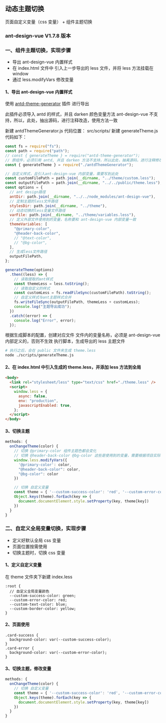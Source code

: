 ## 动态主题切换

页面自定义变量（css 变量） + 组件主题切换

### ant-design-vue V1.7.8 版本

### 一、组件主题切换，实现步骤

- 导出 ant-design-vue 内置样式
- 在 index.html 文件中 引入上一步导出的 less 文件，并将 less 方法挂载在 window
- 通过 less.modifyVars 修改变量

#### 1、导出 ant-design-vue 内置样式

使用 [antd-theme-generator](https://github.com/mzohaibqc/antd-theme-generator#readme) 插件 进行导出

此插件必须导入 antd 的样式，并且 darken 颜色变量方法 ant-design-vue 不支持，所以，此处，抽出源码，进行注释改造，使用方法一致

新建 antdThemeGenerator.js 代码位置： src/scripts/
新建 generateTheme.js 代码如下：

```js
const fs = require("fs");
const path = require("path");
// const { generateTheme } = require("antd-theme-generator");
// 原组件，必须引用 antd, 并且 darken 方法不支持，所以此处，抽离源码，进行注释修改
const { generateTheme } = require("./antdThemeGenerator");

// 自定义样式，且引入ant-design-vue 内部变量，需要写到此处
const customFilePath = path.join(__dirname, "../theme/custom.less");
const outputFilePath = path.join(__dirname, "../../public/theme.less");
const options = {
  // ant design路径
  antDir: path.join(__dirname, "../../node_modules/ant-design-vue"),
  // 定制主题的less文件路径
  stylesDir: path.join(__dirname, "../theme"),
  // 动态切换的less变量文件路径
  varFile: path.join(__dirname, "../theme/variables.less"),
  // 定义外部文件使用到的变量，名称要和 ant-design-vue 内部变量一致
  themeVariables: [
    "@primary-color",
    "@header-back-color",
    // "@text-color",
    // "@bg-color",
  ],
  // 生成less文件路径
  outputFilePath,
};

generateTheme(options)
  .then((less) => {
    // 读取提取的ant样式
    const themeLess = less.toString();
    // 读取自定义的样式
    const customLess = fs.readFileSync(customFilePath).toString();
    // 自定义样式与ant主题样式合并
    fs.writeFileSync(outputFilePath, themeLess + customLess);
    console.log("主题导出成功");
  })
  .catch((error) => {
    console.log("Error", error);
  });
```

根据生成脚本的配置，创建对应文件
文件内的变量名称，必须是 ant-design-vue 内部定义的，否则不生效
执行脚本，生成导出的 less 主题文件

```sh
# 执行之后，会在 public 文件夹生成 theme.less
node ./scripts/generateTheme.js
```

#### 2、在 index.html 中引入生成的 theme.less，并添加 less 方法到全局

```html
<body>
  <link rel="stylesheet/less" type="text/css" href="./theme.less" />
  <script>
    window.less = {
      async: false,
      env: "production",
      javascriptEnabled: true,
    };
  </script>
</body>
```

#### 3、切换主题

```js
methods: {
  onChangeTheme(color) {
    // 切换 @primary-color 组件主题色都会变化
    // 切换 @header-back-color @bg-color 这些是使用到的变量，需要根据项目实际情况，可进行对应修改处理
    window.less.modifyVars({
      '@primary-color': color,
      "@header-back-color": color,
      "@bg-color": color
    })

    // 切换 自定义变量
    const theme = { '--custom-success-color': 'red', '--custom-error-color': 'green', '--custom-text-color': 'pink', '--custom-border-color': 'red' }
    Object.keys(theme).forEach(key => {
      document.documentElement.style.setProperty(key, theme[key])
    })
  }
}
```

### 二、自定义全局变量切换，实现步骤

- 定义好默认全局 css 变量
- 页面位置按需使用
- 切换主题时，切换 css 变量

#### 1、定义自定义变量

在 theme 文件夹下新建 index.less

```less
:root {
  // 自定义全局变量颜色
  --custom-success-color: green;
  --custom-error-color: red;
  --custom-text-color: blue;
  --custom-border-color: yellow;
}
```

#### 2、页面使用

```less
.card-success {
  background-color: var(--custom-success-color);
}
.card-error {
  background-color: var(--custom-error-color);
}
```

#### 3、切换主题，修改变量

```js
methods: {
  onChangeTheme(color) {
    // 切换 自定义变量
    const theme = { '--custom-success-color': 'red', '--custom-error-color': 'green', '--custom-text-color': 'pink', '--custom-border-color': 'red' }
    Object.keys(theme).forEach(key => {
      document.documentElement.style.setProperty(key, theme[key])
    })
  }
}
```
